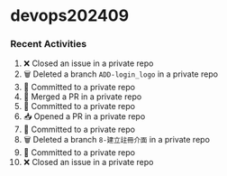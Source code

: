 # devops202409

### Recent Activities
<!--START_SECTION:activity-->
1. ❌ Closed an issue in a private repo
2. 🗑️ Deleted a branch `ADD-login_logo` in a private repo
3. 📝 Committed to a private repo
4. 🔀 Merged a PR in a private repo
5. 📝 Committed to a private repo
6. 📥 Opened a PR in a private repo
7. 📝 Committed to a private repo
8. 🗑️ Deleted a branch `8-建立註冊介面` in a private repo
9. 📝 Committed to a private repo
10. ❌ Closed an issue in a private repo
<!--END_SECTION:activity-->
